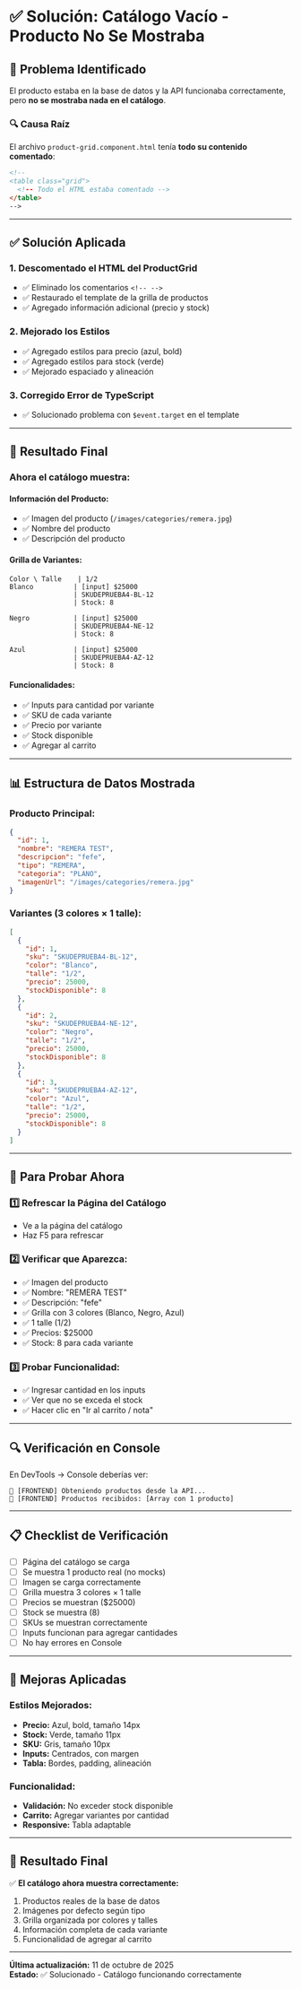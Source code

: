# ✅ Solución: Catálogo Vacío - Producto No Se Mostraba

## 🐛 Problema Identificado

El producto estaba en la base de datos y la API funcionaba correctamente, pero **no se mostraba nada en el catálogo**.

### 🔍 Causa Raíz
El archivo `product-grid.component.html` tenía **todo su contenido comentado**:
```html
<!--
<table class="grid">
  <!-- Todo el HTML estaba comentado -->
</table>
-->
```

---

## ✅ Solución Aplicada

### 1. **Descomentado el HTML del ProductGrid**
- ✅ Eliminado los comentarios `<!-- -->`
- ✅ Restaurado el template de la grilla de productos
- ✅ Agregado información adicional (precio y stock)

### 2. **Mejorado los Estilos**
- ✅ Agregado estilos para precio (azul, bold)
- ✅ Agregado estilos para stock (verde)
- ✅ Mejorado espaciado y alineación

### 3. **Corregido Error de TypeScript**
- ✅ Solucionado problema con `$event.target` en el template

---

## 🎯 Resultado Final

### **Ahora el catálogo muestra:**

#### **Información del Producto:**
- ✅ Imagen del producto (`/images/categories/remera.jpg`)
- ✅ Nombre del producto
- ✅ Descripción del producto

#### **Grilla de Variantes:**
```
Color \ Talle    | 1/2
Blanco          | [input] $25000
                | SKUDEPRUEBA4-BL-12
                | Stock: 8

Negro           | [input] $25000
                | SKUDEPRUEBA4-NE-12
                | Stock: 8

Azul            | [input] $25000
                | SKUDEPRUEBA4-AZ-12
                | Stock: 8
```

#### **Funcionalidades:**
- ✅ Inputs para cantidad por variante
- ✅ SKU de cada variante
- ✅ Precio por variante
- ✅ Stock disponible
- ✅ Agregar al carrito

---

## 📊 Estructura de Datos Mostrada

### **Producto Principal:**
```json
{
  "id": 1,
  "nombre": "REMERA TEST",
  "descripcion": "fefe",
  "tipo": "REMERA",
  "categoria": "PLANO",
  "imagenUrl": "/images/categories/remera.jpg"
}
```

### **Variantes (3 colores × 1 talle):**
```json
[
  {
    "id": 1,
    "sku": "SKUDEPRUEBA4-BL-12",
    "color": "Blanco",
    "talle": "1/2",
    "precio": 25000,
    "stockDisponible": 8
  },
  {
    "id": 2,
    "sku": "SKUDEPRUEBA4-NE-12",
    "color": "Negro",
    "talle": "1/2",
    "precio": 25000,
    "stockDisponible": 8
  },
  {
    "id": 3,
    "sku": "SKUDEPRUEBA4-AZ-12",
    "color": "Azul",
    "talle": "1/2",
    "precio": 25000,
    "stockDisponible": 8
  }
]
```

---

## 🚀 Para Probar Ahora

### 1️⃣ **Refrescar la Página del Catálogo**
- Ve a la página del catálogo
- Haz F5 para refrescar

### 2️⃣ **Verificar que Aparezca:**
- ✅ Imagen del producto
- ✅ Nombre: "REMERA TEST"
- ✅ Descripción: "fefe"
- ✅ Grilla con 3 colores (Blanco, Negro, Azul)
- ✅ 1 talle (1/2)
- ✅ Precios: $25000
- ✅ Stock: 8 para cada variante

### 3️⃣ **Probar Funcionalidad:**
- ✅ Ingresar cantidad en los inputs
- ✅ Ver que no se exceda el stock
- ✅ Hacer clic en "Ir al carrito / nota"

---

## 🔍 Verificación en Console

En DevTools → Console deberías ver:
```
🔵 [FRONTEND] Obteniendo productos desde la API...
🔵 [FRONTEND] Productos recibidos: [Array con 1 producto]
```

---

## 📋 Checklist de Verificación

- [ ] Página del catálogo se carga
- [ ] Se muestra 1 producto real (no mocks)
- [ ] Imagen se carga correctamente
- [ ] Grilla muestra 3 colores × 1 talle
- [ ] Precios se muestran ($25000)
- [ ] Stock se muestra (8)
- [ ] SKUs se muestran correctamente
- [ ] Inputs funcionan para agregar cantidades
- [ ] No hay errores en Console

---

## 🎨 Mejoras Aplicadas

### **Estilos Mejorados:**
- **Precio:** Azul, bold, tamaño 14px
- **Stock:** Verde, tamaño 11px
- **SKU:** Gris, tamaño 10px
- **Inputs:** Centrados, con margen
- **Tabla:** Bordes, padding, alineación

### **Funcionalidad:**
- **Validación:** No exceder stock disponible
- **Carrito:** Agregar variantes por cantidad
- **Responsive:** Tabla adaptable

---

## 🎯 Resultado Final

✅ **El catálogo ahora muestra correctamente:**
1. Productos reales de la base de datos
2. Imágenes por defecto según tipo
3. Grilla organizada por colores y talles
4. Información completa de cada variante
5. Funcionalidad de agregar al carrito

---

**Última actualización:** 11 de octubre de 2025  
**Estado:** ✅ Solucionado - Catálogo funcionando correctamente
